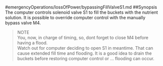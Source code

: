 #emergencyOperations/lossOfPower/bypassingFillValveS1.md
##Synopsis
The computer controls solenoid valve S1 to fill the buckets with the nutrient solution. It is possible to override computer control with the manually bypass valve M4.

>NOTE  
You, now, in charge of timing, so, dont forget to close M4 before having a flood.  
Watch out for computer deciding to open S1 in meantime. That can cause extended fill time and flooding.
It is a good idea to drain the buckets before restoring computer control or ... flooding can occur.
